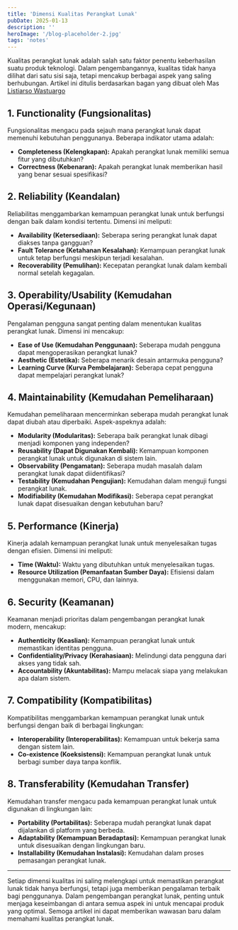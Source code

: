 ```yaml
---
title: 'Dimensi Kualitas Perangkat Lunak'
pubDate: 2025-01-13
description: ''
heroImage: '/blog-placeholder-2.jpg'
tags: 'notes'
---
```


Kualitas perangkat lunak adalah salah satu faktor penentu keberhasilan suatu produk teknologi. Dalam pengembangannya, kualitas tidak hanya dilihat dari satu sisi saja, tetapi mencakup berbagai aspek yang saling berhubungan. Artikel ini ditulis berdasarkan bagan yang dibuat oleh Mas [Listiarso Wastuargo](https://www.linkedin.com/in/lwastuargo/) 

## 1. **Functionality (Fungsionalitas)**
Fungsionalitas mengacu pada sejauh mana perangkat lunak dapat memenuhi kebutuhan penggunanya. Beberapa indikator utama adalah:
- **Completeness (Kelengkapan):** Apakah perangkat lunak memiliki semua fitur yang dibutuhkan?
- **Correctness (Kebenaran):** Apakah perangkat lunak memberikan hasil yang benar sesuai spesifikasi?

## 2. **Reliability (Keandalan)**
Reliabilitas menggambarkan kemampuan perangkat lunak untuk berfungsi dengan baik dalam kondisi tertentu. Dimensi ini meliputi:
- **Availability (Ketersediaan):** Seberapa sering perangkat lunak dapat diakses tanpa gangguan?
- **Fault Tolerance (Ketahanan Kesalahan):** Kemampuan perangkat lunak untuk tetap berfungsi meskipun terjadi kesalahan.
- **Recoverability (Pemulihan):** Kecepatan perangkat lunak dalam kembali normal setelah kegagalan.

## 3. **Operability/Usability (Kemudahan Operasi/Kegunaan)**
Pengalaman pengguna sangat penting dalam menentukan kualitas perangkat lunak. Dimensi ini mencakup:
- **Ease of Use (Kemudahan Penggunaan):** Seberapa mudah pengguna dapat mengoperasikan perangkat lunak?
- **Aesthetic (Estetika):** Seberapa menarik desain antarmuka pengguna?
- **Learning Curve (Kurva Pembelajaran):** Seberapa cepat pengguna dapat mempelajari perangkat lunak?

## 4. **Maintainability (Kemudahan Pemeliharaan)**
Kemudahan pemeliharaan mencerminkan seberapa mudah perangkat lunak dapat diubah atau diperbaiki. Aspek-aspeknya adalah:
- **Modularity (Modularitas):** Seberapa baik perangkat lunak dibagi menjadi komponen yang independen?
- **Reusability (Dapat Digunakan Kembali):** Kemampuan komponen perangkat lunak untuk digunakan di sistem lain.
- **Observability (Pengamatan):** Seberapa mudah masalah dalam perangkat lunak dapat diidentifikasi?
- **Testability (Kemudahan Pengujian):** Kemudahan dalam menguji fungsi perangkat lunak.
- **Modifiability (Kemudahan Modifikasi):** Seberapa cepat perangkat lunak dapat disesuaikan dengan kebutuhan baru?

## 5. **Performance (Kinerja)**
Kinerja adalah kemampuan perangkat lunak untuk menyelesaikan tugas dengan efisien. Dimensi ini meliputi:
- **Time (Waktu):** Waktu yang dibutuhkan untuk menyelesaikan tugas.
- **Resource Utilization (Pemanfaatan Sumber Daya):** Efisiensi dalam menggunakan memori, CPU, dan lainnya.

## 6. **Security (Keamanan)**
Keamanan menjadi prioritas dalam pengembangan perangkat lunak modern, mencakup:
- **Authenticity (Keaslian):** Kemampuan perangkat lunak untuk memastikan identitas pengguna.
- **Confidentiality/Privacy (Kerahasiaan):** Melindungi data pengguna dari akses yang tidak sah.
- **Accountability (Akuntabilitas):** Mampu melacak siapa yang melakukan apa dalam sistem.

## 7. **Compatibility (Kompatibilitas)**
Kompatibilitas menggambarkan kemampuan perangkat lunak untuk berfungsi dengan baik di berbagai lingkungan:
- **Interoperability (Interoperabilitas):** Kemampuan untuk bekerja sama dengan sistem lain.
- **Co-existence (Koeksistensi):** Kemampuan perangkat lunak untuk berbagi sumber daya tanpa konflik.

## 8. **Transferability (Kemudahan Transfer)**
Kemudahan transfer mengacu pada kemampuan perangkat lunak untuk digunakan di lingkungan lain:
- **Portability (Portabilitas):** Seberapa mudah perangkat lunak dapat dijalankan di platform yang berbeda.
- **Adaptability (Kemampuan Beradaptasi):** Kemampuan perangkat lunak untuk disesuaikan dengan lingkungan baru.
- **Installability (Kemudahan Instalasi):** Kemudahan dalam proses pemasangan perangkat lunak.

---

Setiap dimensi kualitas ini saling melengkapi untuk memastikan perangkat lunak tidak hanya berfungsi, tetapi juga memberikan pengalaman terbaik bagi penggunanya. Dalam pengembangan perangkat lunak, penting untuk menjaga keseimbangan di antara semua aspek ini untuk mencapai produk yang optimal. Semoga artikel ini dapat memberikan wawasan baru dalam memahami kualitas perangkat lunak.
